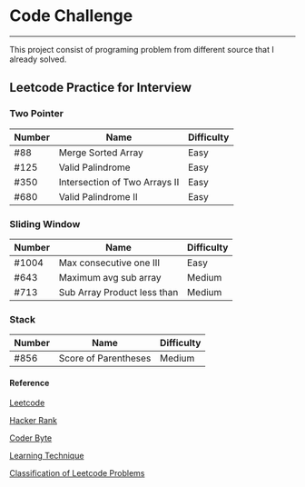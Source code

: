 # Code Challenge

---
This project consist of programing problem from different source that I already solved.

## Leetcode Practice for Interview

### Two Pointer
| Number | Name         | Difficulty |
|--------|--------------|------------|
| #88    | Merge Sorted Array | Easy       |
| #125   | Valid Palindrome | Easy       |
| #350   | Intersection of Two Arrays II | Easy       |
| #680   | Valid Palindrome II | Easy       |

### Sliding Window
| Number | Name                        | Difficulty |
|--------|-----------------------------|------------|
| #1004  | Max consecutive one III     | Easy       |
| #643   | Maximum avg sub array       | Medium     |
| #713   | Sub Array Product less than | Medium     |

### Stack
| Number | Name         | Difficulty |
|--------|--------------|------------|
| #856   | Score of Parentheses | Medium     |



#### Reference
[Leetcode](https://leetcode.com/brightkut/)

[Hacker Rank](https://www.hackerrank.com/dashboard)

[Coder Byte](https://coderbyte.com/)

[Learning Technique](https://designgurus.org/blog/dont-just-leetcode)

[Classification of Leetcode Problems](https://github.com/berknology/leetcode-classifier#two-pointers)
